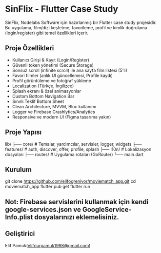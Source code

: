 # SinFlix - Flutter Case Study

SinFlix, Nodelabs Software için hazırlanmış bir Flutter case study projesidir. Bu uygulama, film/dizi keşfetme, favorileme, profil ve kimlik doğrulama (login/register) gibi temel özellikleri içerir.

## Proje Özellikleri

- Kullanıcı Girişi & Kayıt (Login/Register)
- Güvenli token yönetimi (Secure Storage)
- Sonsuz scroll (infinite scroll) ile ana sayfa film listesi (5'li)
- Favori filmler (anlık UI güncellemesi, Profile kaydı)
- Profil görüntüleme ve fotoğraf yükleme
- Localization (Türkçe, İngilizce)
- Splash ekranı & özel animasyonlar
- Custom Bottom Navigation Bar
- Sınırlı Teklif Bottom Sheet
- Clean Architecture, MVVM, Bloc kullanımı
- Logger ve Firebase Crashlytics/Analytics
- Responsive ve modern UI (Figma tasarıma yakın)

## Proje Yapısı
lib/
├── core/ # Temalar, yardımcılar, servisler, logger, widgets
├── features/ # auth, discover, offer, profile, splash
├── l10n/ # Lokalizasyon dosyaları
├── routes/ # Uygulama rotaları (GoRouter)
└── main.dart

## Kurulum
git clone https://github.com/elifogreniyor/moviematch_app.git
cd moviematch_app
flutter pub get
flutter run
## Not: Firebase servislerini kullanmak için kendi google-services.json ve GoogleService-Info.plist dosyalarınızı eklemelisiniz.

## Geliştirici
  Elif Pamuk(elifnurpamuk1998@gmail.com)
